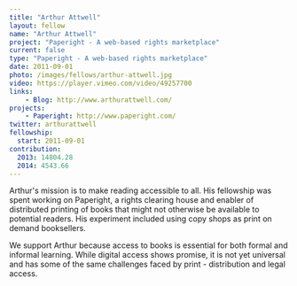 ```yaml
---
title: "Arthur Attwell"
layout: fellow
name: "Arthur Attwell"
project: "Paperight - A web-based rights marketplace"
current: false
type: "Paperight - A web-based rights marketplace"
date: 2011-09-01
photo: /images/fellows/arthur-attwell.jpg
video: https://player.vimeo.com/video/49257700
links:
    - Blog: http://www.arthurattwell.com/
projects:
    - Paperight: http://www.paperight.com/
twitter: arthurattwell
fellowship:
  start: 2011-09-01
contribution:
  2013: 14804.28
  2014: 4543.66
---
```


Arthur's mission is to make reading accessible to all. His fellowship was spent working on Paperight, a rights clearing house and enabler of distributed printing of books that might not otherwise be available to potential readers. His experiment included using copy shops as print on demand booksellers.

We support Arthur because access to books is essential for both formal and informal learning. While digital access shows promise, it is not yet universal and has some of the same challenges faced by print - distribution and legal access.
